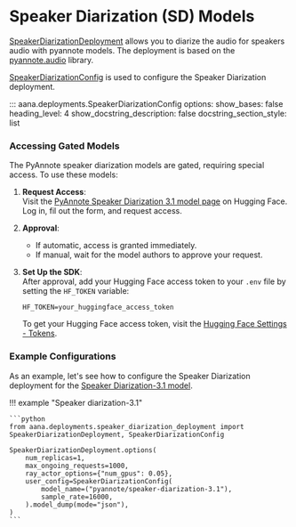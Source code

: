 # Speaker Diarization (SD) Models

[SpeakerDiarizationDeployment](./../../reference/deployments.md#aana.deployments.SpeakerDiarizationDeployment) allows you to diarize the audio for speakers audio with pyannote models. The deployment is based on the [pyannote.audio](https://github.com/pyannote/pyannote-audio) library.

[SpeakerDiarizationConfig](./../../reference/deployments.md#aana.deployments.SpeakerDiarizationConfig) is used to configure the Speaker Diarization deployment.

::: aana.deployments.SpeakerDiarizationConfig
    options:
        show_bases: false
        heading_level: 4
        show_docstring_description: false
        docstring_section_style: list


### Accessing Gated Models

The PyAnnote speaker diarization models are gated, requiring special access. To use these models:

1. **Request Access**:  
    Visit the [PyAnnote Speaker Diarization 3.1 model page](https://huggingface.co/pyannote/speaker-diarization-3.1) on Hugging Face. Log in, fil out the form, and request access.

2. **Approval**:  
    - If automatic, access is granted immediately.
    - If manual, wait for the model authors to approve your request.

3. **Set Up the SDK**:  
    After approval, add your Hugging Face access token to your `.env` file by setting the `HF_TOKEN` variable:

    ```plaintext
    HF_TOKEN=your_huggingface_access_token
    ```

    To get your Hugging Face access token, visit the [Hugging Face Settings - Tokens](https://huggingface.co/settings/tokens).


### Example Configurations

As an example, let's see how to configure the Speaker Diarization deployment for the [Speaker Diarization-3.1 model](https://huggingface.co/pyannote/speaker-diarization-3.1).

!!! example "Speaker diarization-3.1"
    
    ```python
    from aana.deployments.speaker_diarization_deployment import SpeakerDiarizationDeployment, SpeakerDiarizationConfig

    SpeakerDiarizationDeployment.options(
        num_replicas=1,
        max_ongoing_requests=1000,
        ray_actor_options={"num_gpus": 0.05},
        user_config=SpeakerDiarizationConfig(
            model_name=("pyannote/speaker-diarization-3.1"),
            sample_rate=16000,
        ).model_dump(mode="json"),
    )
    ```